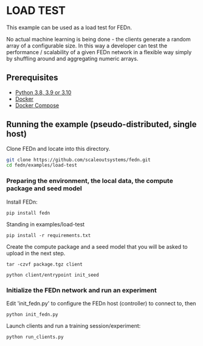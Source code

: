 # LOAD TEST 
This example can be used as a load test for FEDn.  

No actual machine learning is being done - the clients generate a 
random array of a configurable size. In this way a developer can
test the performance / scalability of a given FEDn network in a flexible
way simply by shuffling around and aggregating numeric arrays. 

## Prerequisites
- [Python 3.8, 3.9 or 3.10](https://www.python.org/downloads)
- [Docker](https://docs.docker.com/get-docker)
- [Docker Compose](https://docs.docker.com/compose/install)

## Running the example (pseudo-distributed, single host)

Clone FEDn and locate into this directory.
```sh
git clone https://github.com/scaleoutsystems/fedn.git
cd fedn/examples/load-test
```

### Preparing the environment, the local data, the compute package and seed model

Install FEDn: 
```
pip install fedn
```

Standing in examples/load-test
```
pip install -r requirements.txt
```

Create the compute package and a seed model that you will be asked to upload in the next step.
```
tar -czvf package.tgz client
```

```
python client/entrypoint init_seed
```

### Initialize the FEDn network and run an experiment
Edit 'init_fedn.py' to configure the FEDn host (controller) to connect to, then
```
python init_fedn.py
```

Launch clients and run a training session/experiment:

```
python run_clients.py
```
